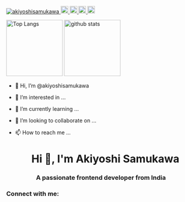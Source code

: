 <!-- badges -->
<p align="left">
  <a href="https://github.com/akiyoshisamukawa/akiyoshisamukawa/">
    <img src="https://komarev.com/ghpvc/?username=akiyoshisamukawa" alt="akiyoshisamukawa" />
  </a>
  <a href="http://twitter.com/samukaak">
    <img height="20" src="https://img.shields.io/twitter/follow/samukaak?label=Twitter&logo=twitter&style=flat" />
  </a>
  <a href="https://github.com/akiyoshisamukawa">
    <img height="20" src="https://img.shields.io/github/followers/akiyoshisamukawa?label=follow&logo=github&style=flat" />
  </a>
  <a href="http://qiita.com/Sam">
    <img height="20" src="https://qiita-badge.apiapi.app/s/Sam/posts.svg" />
  </a>
  <//qiita.com/Sam">
    <img height="20" src="https://qiita-badge.apiapi.app/s/Sam/contributions.svg" />
  </a>
</p>

<!-- GitHub Readme Stats https://github.com/anuraghazra/github-readme-stats -->
<p align="left"> 
  <img alt="Top Langs" height="150px" src="https://github-readme-stats.vercel.app/api/top-langs/?username=akiyoshisamukawa&layout=compact&show_icons=true" />
  <img alt="github stats" height="150px" src="https://github-readme-stats.vercel.app/api?username=akiyoshisamukawa&show_icons=ture" />
</p>

- 👋 Hi, I’m @akiyoshisamukawa
- 👀 I’m interested in ...
- 🌱 I’m currently learning ...
- 💞️ I’m looking to collaborate on ...
- 📫 How to reach me ...

  
  <h1 align="center">Hi 👋, I'm Akiyoshi Samukawa</h1>
<h3 align="center">A passionate frontend developer from India</h3>

<h3 align="left">Connect with me:</h3>
<p align="left">
</p>

